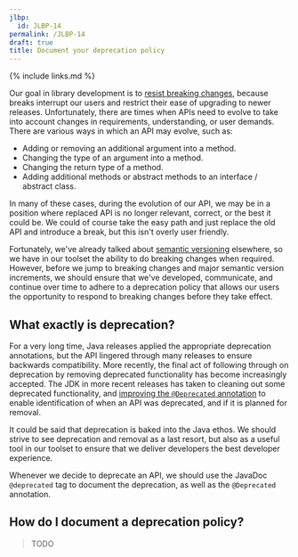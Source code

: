 ```yaml
---
jlbp:
  id: JLBP-14
permalink: /JLBP-14
draft: true
title: Document your deprecation policy
---
```


{% include links.md %}

Our goal in library development is to [resist breaking changes](/JLBP-6), because breaks interrupt our users and restrict their ease of upgrading to newer releases. Unfortunately, there are times when APIs need to evolve to take into account changes in requirements, understanding, or user demands. There are various ways in which an API may evolve, such as:

* Adding or removing an additional argument into a method.
* Changing the type of an argument into a method.
* Changing the return type of a method.
* Adding additional methods or abstract methods to an interface / abstract class.

In many of these cases, during the evolution of our API, we may be in a position where replaced API is no longer relevant, correct, or the best it could be. We could of course take the easy path and just replace the old API and introduce a break, but this isn't overly user friendly. 

Fortunately, we've already talked about [semantic versioning](/JLBP-5) elsewhere, so we have in our toolset the ability to do breaking changes when required. However, before we jump to breaking changes and major semantic version increments, we should ensure that we've developed, communicate, and continue over time to adhere to a deprecation policy that allows our users the opportunity to respond to breaking changes before they take effect.

## What exactly is deprecation?

For a very long time, Java releases applied the appropriate deprecation annotations, but the API lingered through many releases to ensure backwards compatibility. More recently, the final act of following through on deprecation by removing deprecated functionality has become increasingly accepted. The JDK in more recent releases has taken to cleaning out some deprecated functionality, and [improving the `@Deprecated` annotation](https://openjdk.java.net/jeps/277) to enable identification of when an API was deprecated, and if it is planned for removal.

It could be said that deprecation is baked into the Java ethos. We should strive to see deprecation and removal as a last resort, but also as a useful tool in our toolset to ensure that we deliver developers the best developer experience.

Whenever we decide to deprecate an API, we should use the JavaDoc `@deprecated` tag to document the deprecation, as well as the `@Deprecated` annotation.

## How do I document a deprecation policy?

> TODO